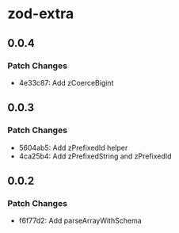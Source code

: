 # zod-extra

## 0.0.4

### Patch Changes

- 4e33c87: Add zCoerceBigint

## 0.0.3

### Patch Changes

- 5604ab5: Add zPrefixedId helper
- 4ca25b4: Add zPrefixedString and zPrefixedId

## 0.0.2

### Patch Changes

- f6f77d2: Add parseArrayWithSchema
